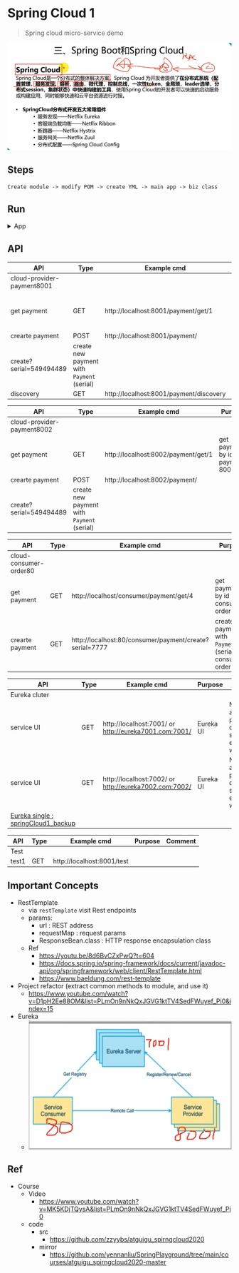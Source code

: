 # Spring Cloud 1
> Spring cloud micro-service demo
<img src ="https://github.com/yennanliu/SpringPlayground/blob/main/springCloud1/doc/pic/spring_cloud_intro.png">

## Steps
```
Create module -> modify POM -> create YML -> main app -> biz class
```

## Run

<details>
<summary>App</summary>

```bash
#---------------------------
# Run app
#---------------------------

# build
mvn package

# run
java -jar <built_jar>


#---------------------------
# Run Mysql
#---------------------------
brew services start mysql
mysql -u root

# DB : data, table : payment
```

</details>

## API

| API | Type | Example cmd | Purpose | Comment|
| ----- | -------- | ---- | ----- | ---- |
| cloud-provider-payment8001 |  | | |
| get payment | GET | http://localhost:8001/payment/get/1 | get payment by id (via payment-8001)|
| crearte payment | POST | http://localhost:8001/payment/
create?serial=549494489 | create new payment with `Payment` (serial)|
| discovery | GET | http://localhost:8001/payment/discovery | |

| API | Type | Example cmd | Purpose | Comment|
| ----- | -------- | ---- | ----- | ---- |
| cloud-provider-payment8002 |  | | |
| get payment | GET | http://localhost:8002/payment/get/1 | get payment by id (via payment-8002)|
| crearte payment | POST | http://localhost:8002/payment/
create?serial=549494489 | create new payment with `Payment` (serial)|

| API | Type | Example cmd | Purpose | Comment|
| ----- | -------- | ---- | ----- | ---- |
| cloud-consumer-order80 |  | | |
| get payment | GET | http://localhost/consumer/payment/get/4| get payment by id (via consumer-order-80)|
| crearte payment | GET | http://localhost:80/consumer/payment/create?serial=7777 | create new payment with `Payment` (serial) via consumer-order-80)|

| API | Type | Example cmd | Purpose | Comment|
| ----- | -------- | ---- | ----- | ---- |
| Eureka  cluter|  | | |
| service UI | GET | http://localhost:7001/  or http://eureka7001.com:7001/ | Eureka UI | Note : can access payment8001, order80 services via eureka UI as well
| service UI | GET | http://localhost:7002/  or http://eureka7002.com:7002/ | Eureka UI | Note : can access payment8001, order80 services via eureka UI as well
|[Eureka single :  springCloud1_backup](https://github.com/yennanliu/SpringPlayground/tree/main/archived/springCloud1_backup)|  | | |


| API | Type | Example cmd | Purpose | Comment|
| ----- | -------- | ---- | ----- | ---- |
| Test |  | | |
| test1 | GET | http://localhost:8001/test | |


## Important Concepts
- RestTemplate
    - via `restTemplate` visit Rest endpoints
    - params:
        - url : REST address
        - requestMap : request params
        - ResponseBean.class : HTTP response encapsulation class
    - Ref
         - https://youtu.be/8d6BvCZxPwQ?t=604
         - https://docs.spring.io/spring-framework/docs/current/javadoc-api/org/springframework/web/client/RestTemplate.html
         - https://www.baeldung.com/rest-template
- Project refactor (extract common methods to module, and use it)
    - https://www.youtube.com/watch?v=D1pH2Ee88OM&list=PLmOn9nNkQxJGVG1ktTV4SedFWuyef_Pi0&index=15
- Eureka
    - <img src ="https://github.com/yennanliu/SpringPlayground/blob/main/springCloud1/doc/pic/eureka1.png">

## Ref
- Course
    - Video
        - https://www.youtube.com/watch?v=MK5KDjTQysA&list=PLmOn9nNkQxJGVG1ktTV4SedFWuyef_Pi0
    - code
        - src
            - https://github.com/zzyybs/atguigu_spirngcloud2020
        - mirror
            - https://github.com/yennanliu/SpringPlayground/tree/main/courses/atguigu_spirngcloud2020-master